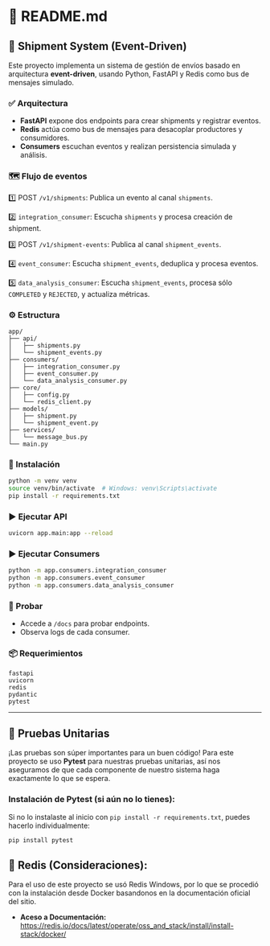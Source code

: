 # 📄 README.md

## 🚚 Shipment System (Event-Driven)

Este proyecto implementa un sistema de gestión de envíos basado en arquitectura **event-driven**, usando Python, FastAPI y Redis como bus de mensajes simulado.

### ✅ Arquitectura

- **FastAPI** expone dos endpoints para crear shipments y registrar eventos.
- **Redis** actúa como bus de mensajes para desacoplar productores y consumidores.
- **Consumers** escuchan eventos y realizan persistencia simulada y análisis.

### 🗺️ Flujo de eventos

1️⃣ POST `/v1/shipments`: Publica un evento al canal `shipments`.

2️⃣ `integration_consumer`: Escucha `shipments` y procesa creación de shipment.

3️⃣ POST `/v1/shipment-events`: Publica al canal `shipment_events`.

4️⃣ `event_consumer`: Escucha `shipment_events`, deduplica y procesa eventos.

5️⃣ `data_analysis_consumer`: Escucha `shipment_events`, procesa sólo `COMPLETED` y `REJECTED`, y actualiza métricas.

### ⚙️ Estructura

```
app/
├── api/
│   ├── shipments.py
│   └── shipment_events.py
├── consumers/
│   ├── integration_consumer.py
│   ├── event_consumer.py
│   └── data_analysis_consumer.py
├── core/
│   ├── config.py
│   └── redis_client.py
├── models/
│   ├── shipment.py
│   └── shipment_event.py
├── services/
│   └── message_bus.py
└── main.py
```

### 🚀 Instalación

```bash
python -m venv venv
source venv/bin/activate  # Windows: venv\Scripts\activate
pip install -r requirements.txt
```

### ▶️ Ejecutar API

```bash
uvicorn app.main:app --reload
```

### ▶️ Ejecutar Consumers

```bash
python -m app.consumers.integration_consumer
python -m app.consumers.event_consumer
python -m app.consumers.data_analysis_consumer
```

### 🧪 Probar

- Accede a `/docs` para probar endpoints.
- Observa logs de cada consumer.

### 📦 Requerimientos

```
fastapi
uvicorn
redis
pydantic
pytest
```

---
## 🧪 Pruebas Unitarias

¡Las pruebas son súper importantes para un buen código! Para este proyecto se uso **Pytest** para nuestras pruebas unitarias, así nos aseguramos de que cada componente de nuestro sistema haga exactamente lo que se espera.

### Instalación de Pytest (si aún no lo tienes):
Si no lo instalaste al inicio con `pip install -r requirements.txt`, puedes hacerlo individualmente:
```bash
pip install pytest
```
## 💾 Redis (Consideraciones):
Para el uso de este proyecto se usó Redis Windows, por lo que se procedió con la instalación desde Docker basandonos en la documentación oficial del sitio.
- **Aceso a Documentación:** https://redis.io/docs/latest/operate/oss_and_stack/install/install-stack/docker/